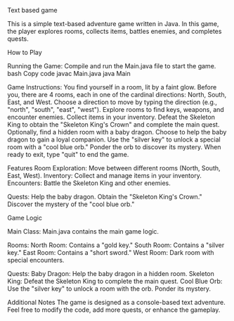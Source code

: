 Text based game

This is a simple text-based adventure game written in Java. In this game, the player explores rooms, collects items, battles enemies, and completes quests.

How to Play

Running the Game:
Compile and run the Main.java file to start the game.
bash
Copy code
javac Main.java
java Main

Game Instructions:
You find yourself in a room, lit by a faint glow. Before you, there are 4 rooms, each in one of the cardinal directions: North, South, East, and West.
Choose a direction to move by typing the direction (e.g., "north", "south", "east", "west").
Explore rooms to find keys, weapons, and encounter enemies.
Collect items in your inventory.
Defeat the Skeleton King to obtain the "Skeleton King's Crown" and complete the main quest.
Optionally, find a hidden room with a baby dragon. Choose to help the baby dragon to gain a loyal companion.
Use the "silver key" to unlock a special room with a "cool blue orb." Ponder the orb to discover its mystery.
When ready to exit, type "quit" to end the game.

Features
Room Exploration: Move between different rooms (North, South, East, West).
Inventory: Collect and manage items in your inventory.
Encounters: Battle the Skeleton King and other enemies.

Quests:
Help the baby dragon.
Obtain the "Skeleton King's Crown."
Discover the mystery of the "cool blue orb."

Game Logic

Main Class: Main.java contains the main game logic.

Rooms:
North Room: Contains a "gold key."
South Room: Contains a "silver key."
East Room: Contains a "short sword."
West Room: Dark room with special encounters.

Quests:
Baby Dragon: Help the baby dragon in a hidden room.
Skeleton King: Defeat the Skeleton King to complete the main quest.
Cool Blue Orb: Use the "silver key" to unlock a room with the orb. Ponder its mystery.

Additional Notes
The game is designed as a console-based text adventure.
Feel free to modify the code, add more quests, or enhance the gameplay.
